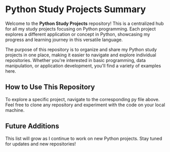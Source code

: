 # Python Study Projects Summary

Welcome to the **Python Study Projects** repository! This is a centralized hub for all my study projects focusing on Python programming. Each project explores a different application or concept in Python, showcasing my progress and learning journey in this versatile language.

The purpose of this repository is to organize and share my Python study projects in one place, making it easier to navigate and explore individual repositories. Whether you're interested in basic programming, data manipulation, or application development, you'll find a variety of examples here.


## How to Use This Repository

To explore a specific project, navigate to the corresponding py file above. Feel free to clone any repository and experiment with the code on your local machine.

## Future Additions

This list will grow as I continue to work on new Python projects. Stay tuned for updates and new repositories!
